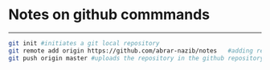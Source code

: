 # Notes on github commmands

---

```bash
git init #initiates a git local repository
git remote add origin https://github.com/abrar-nazib/notes   #adding remote origin
git push origin master #uploads the repository in the github repository
```
